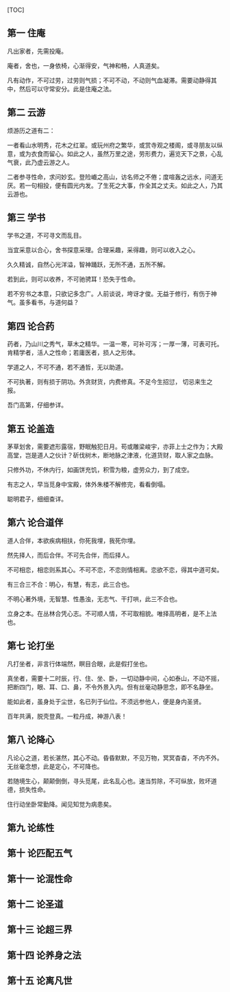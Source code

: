 
[TOC]


## 第一 住庵

凡出家者，先需投庵。

庵者，舍也，一身依椅，心渐得安，气神和畅，人真道矣。

凡有动作，不可过劳，过劳则气损；不可不动，不动则气血凝滞。需要动静得其中，然后可以守常安分。此是住庵之法。

## 第二 云游

烦游历之道有二：

一者看山水明秀，花木之红翠。或玩州府之繁华，或赏寺观之楼阁，或寻朋友以纵意，或为衣食而留心。如此之人，虽然万里之途，劳形费力，遍览天下之景，心乱气衰，此乃虚云游之人。

二者参寻性命，求问妙玄。登险巇之高山，访名师之不倦；度喧轰之远水，问道无厌。若一句相投，便有圆光内发。了生死之大事，作全其之丈夫。如此之人，乃其云游也。

## 第三 学书

学书之道，不可寻文而乱目。

当宜采意以合心，舍书探意采理。合理采趣，采得趣，则可以收入之心。

久久精诚，自然心光洋溢，智神踊跃，无所不通，五所不解。

若到此，则可以收养，不可驰骋耳！恐失于性命。

若不穷书之本意，只欲记多念广。人前谈说，垮讶才俊。无益于修行，有伤于神气。虽多看书，与道何益？

## 第四 论合药

药者，乃山川之秀气，草木之精华。一温一寒，可补可泻；一厚一薄，可表可托。肯精学者，活人之性命；若庸医者，损人之形体。

学道之人，不可不通，若不通哲，无以助道。

不可执著，则有损于阴功。外贪财货，内费修真。不足今生招愆， 切忌来生之报。

吾门高第，仔细参详。

## 第五 论盖造

茅草划舍，需要遮形露宿，野眠触犯日月。苟或雕梁峻宇，亦菲上士之作为；大殿高堂，岂是道人之伙计？斫伐树木，断地脉之津液，化道货财，取人家之血脉。

只修外功，不休内行，如画饼充饥，积雪为粮，虚劳众力，到了成空。

有志之人，早当觅身中宝殿，体外朱楼不解修完，看看倒塌。

聪明君子，细细查详。

## 第六 论合道伴

道人合伴，本欲疾病相扶，你死我埋，我死你埋。

然先择人，而后合伴。不可先合伴，而后择人。

不可相恋，相恋则系其心。不可不恋，不恋则情相离。恋欲不恋，得其中道可矣。

有三合三不合：明心，有慧，有志，此三合也。

不明心著外境，无智慧、性愚浊，无志气、干打哄，此三不合也。

立身之本。在丛林合凭心志。不可顺人情，不可取相貌。唯择高明者，是不上法也。

## 第七 论打坐

凡打坐者，非言行体端然，瞑目合眼，此是假打坐也。

真坐者，需要十二时辰，行、住、坐、卧，一切动静中间，心如泰山，不动不摇，把断四门，眼、耳、口、鼻，不令外景入内。但有丝毫动静思念，即不名静坐。

能如此者，虽身处于尘世，名已列于仙位。不须远参他人，便是身内圣贤。

百年共满，脱壳登真。一粒丹成，神游八表！

## 第八 论降心

凡论心之道，若长湛然，其心不动。昏昏默默，不见万物，冥冥杳杳，不内不外。无丝毫念想，此是定心，不可降也。

若随境生心，颠颠倒倒，寻头觅尾，此名乱心也。速当剪除，不可纵放，败坏道德，损失性命。

住行动坐卧常勤降。闻见知觉为病患矣。

## 第九 论练性
## 第十 论匹配五气
## 第十一 论混性命
## 第十二 论圣道
## 第十三 论超三界
## 第十四 论养身之法
## 第十五 论离凡世

